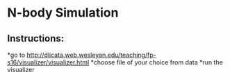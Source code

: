 # N-body Simulation
## Instructions:
*go to http://dlicata.web.wesleyan.edu/teaching/fp-s16/visualizer/visualizer.html
*choose file of your choice from data
*run the visualizer
